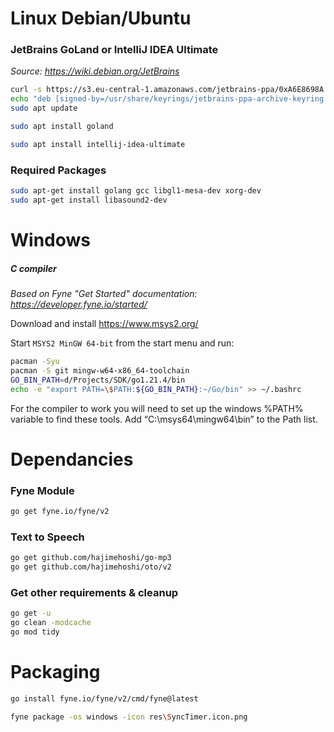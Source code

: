 # Linux Debian/Ubuntu
### JetBrains GoLand or IntelliJ IDEA Ultimate
_Source: https://wiki.debian.org/JetBrains_
```bash
curl -s https://s3.eu-central-1.amazonaws.com/jetbrains-ppa/0xA6E8698A.pub.asc | gpg --dearmor | sudo tee /usr/share/keyrings/jetbrains-ppa-archive-keyring.gpg > /dev/null
echo "deb [signed-by=/usr/share/keyrings/jetbrains-ppa-archive-keyring.gpg] http://jetbrains-ppa.s3-website.eu-central-1.amazonaws.com any main" | sudo tee /etc/apt/sources.list.d/jetbrains-ppa.list > /dev/null
sudo apt update
```
```bash
sudo apt install goland
```
```bash
sudo apt install intellij-idea-ultimate
```
### Required Packages
```bash
sudo apt-get install golang gcc libgl1-mesa-dev xorg-dev
sudo apt-get install libasound2-dev
```
# Windows
##### C compiler

_Based on Fyne "Get Started" documentation: https://developer.fyne.io/started/_

Download and install https://www.msys2.org/

Start `MSYS2 MinGW 64-bit` from the start menu and run:

```bash
pacman -Syu
pacman -S git mingw-w64-x86_64-toolchain
GO_BIN_PATH=d/Projects/SDK/go1.21.4/bin
echo -e "export PATH=\$PATH:${GO_BIN_PATH}:~/Go/bin" >> ~/.bashrc
```

For the compiler to work you will need to set up the windows %PATH% variable to find these tools.
Add “C:\msys64\mingw64\bin” to the Path list.

# Dependancies
### Fyne Module
```bash
go get fyne.io/fyne/v2
```
### Text to Speech
```bash
go get github.com/hajimehoshi/go-mp3
go get github.com/hajimehoshi/oto/v2
```
### Get other requirements & cleanup
```bash
go get -u
go clean -modcache
go mod tidy
```
# Packaging
```bash
go install fyne.io/fyne/v2/cmd/fyne@latest
```
```bash
fyne package -os windows -icon res\SyncTimer.icon.png
```